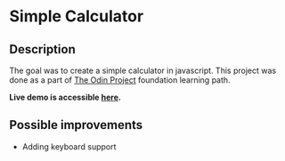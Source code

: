 # Simple Calculator

## Description

The goal was to create a simple calculator in javascript. This project was done as a part of [The Odin Project](https://www.theodinproject.com) foundation learning path.

**Live demo is accessible [here](https://durajrafal.github.io/Calculator/).**

## Possible improvements

- Adding keyboard support
